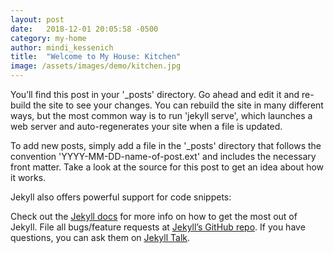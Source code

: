 ```yaml
---
layout: post
date:   2018-12-01 20:05:58 -0500
category: my-home
author: mindi_kessenich
title:  "Welcome to My House: Kitchen"
image: /assets/images/demo/kitchen.jpg
---
```

You’ll find this post in your '_posts' directory. Go ahead and edit it and re-build the site to see your changes. You can rebuild the site in many different ways, but the most common way is to run 'jekyll serve', which launches a web server and auto-regenerates your site when a file is updated.

To add new posts, simply add a file in the '_posts' directory that follows the convention 'YYYY-MM-DD-name-of-post.ext' and includes the necessary front matter. Take a look at the source for this post to get an idea about how it works.

Jekyll also offers powerful support for code snippets:

Check out the [Jekyll docs][jekyll-docs] for more info on how to get the most out of Jekyll. File all bugs/feature requests at [Jekyll’s GitHub repo][jekyll-gh]. If you have questions, you can ask them on [Jekyll Talk][jekyll-talk].

[jekyll-docs]: https://jekyllrb.com/docs/home
[jekyll-gh]:   https://github.com/jekyll/jekyll
[jekyll-talk]: https://talk.jekyllrb.com/
